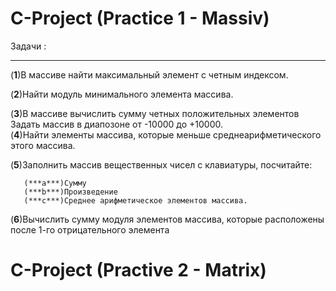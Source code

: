 # C-Project (Practice 1 - Massiv)
  Задачи  :
  ***
  (**1**)В массиве найти максимальный элемент с четным индексом.
  
  (**2**)Найти модуль минимального элемента массива.
  
  (**3**)В массиве вычислить сумму четных положительных элементов
           Задать массив в диапозоне от -10000 до +10000.  
  (**4**)Найти элементы массива, которые меньше среднеарифметического этого массива.
  
  (**5**)Заполнить массив вещественных чисел с клавиатуры, посчитайте:
  
       (***a***)Сумму
       (***b***)Произведение
       (***c***)Среднее арифметическое элементов массива.
       
  (**6**)Вычислить сумму модуля элементов  массива, которые расположены после 1-го отрицательного элемента

# C-Project (Practive 2 - Matrix)
